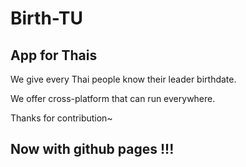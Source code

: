 # Birth-TU

## App for Thais

We give every Thai people know their leader birthdate.

We offer cross-platform that can run everywhere.


Thanks for contribution~

## **Now with github pages !!!**
